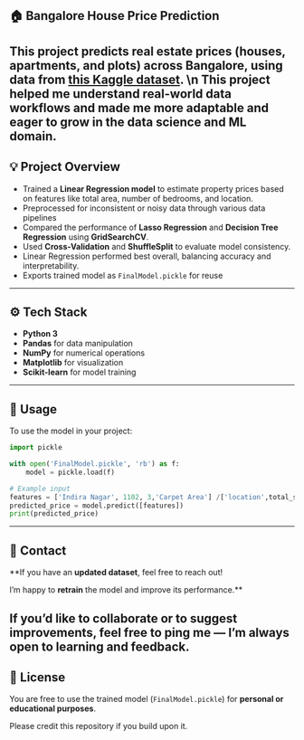 ## 🏠 Bangalore House Price Prediction

This project predicts real estate prices (houses, apartments, and plots) across **Bangalore**, using data from [this Kaggle dataset](https://www.kaggle.com/datasets/sumanbera19/bengaluru-house-price-dataset). \n
This project helped me understand real-world data workflows and made me more adaptable and eager to grow in the **data science and ML** domain.
---

## 💡 Project Overview

* Trained a **Linear Regression model** to estimate property prices based on features like total area, number of bedrooms, and location.
* Preprocessed for inconsistent or noisy data through various data pipelines
* Compared the performance of **Lasso Regression** and **Decision Tree Regression** using **GridSearchCV**.
* Used **Cross-Validation** and **ShuffleSplit** to evaluate model consistency.
* Linear Regression performed best overall, balancing accuracy and interpretability.
* Exports trained model as `FinalModel.pickle` for reuse

---

## ⚙️ Tech Stack

* **Python 3**
* **Pandas** for data manipulation
* **NumPy** for numerical operations
* **Matplotlib** for visualization
* **Scikit-learn** for model training

---

## 🚀 Usage

To use the model in your project:

```python
import pickle

with open('FinalModel.pickle', 'rb') as f:
    model = pickle.load(f)

# Example input
features = ['Indira Nagar', 1102, 3,'Carpet Area'] /['location',total_sqft, bhk, 'Build Type']
predicted_price = model.predict([features])
print(predicted_price)
```
---

## 📩 Contact

**If you have an **updated dataset**, feel free to reach out!

I’m happy to **retrain** the model and improve its performance.**

If you’d like to collaborate or to suggest improvements, feel free to ping me — I’m always open to learning and feedback.
---

## 🪪 License

You are free to use the trained model (`FinalModel.pickle`) for **personal or educational purposes**.

Please credit this repository if you build upon it.


